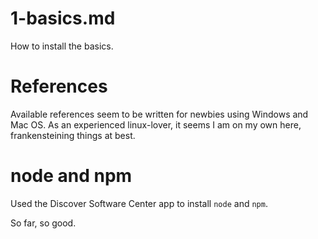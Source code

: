 
# 1-basics.md

How to install the basics.

# References

Available references seem to be written for newbies using Windows and Mac OS.
As an experienced linux-lover, it seems I am on my own here, frankensteining things at best.

# node and npm

Used the Discover Software Center app to install `node` and `npm`.

So far, so good.

